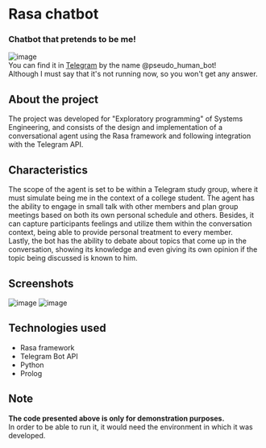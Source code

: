 # Rasa chatbot
### Chatbot that pretends to be me!
![image](https://github.com/enzoavalos/personal-chatbot/assets/82390064/59fd249d-2a8e-46e3-94b6-29680a77dfc6)   
You can find it in [Telegram](https://web.telegram.org/k/) by the name @pseudo_human_bot!   
Although I must say that it's not running now, so you won't get any answer.

## About the project
The project was developed for "Exploratory programming" of Systems Engineering, and consists of the design and implementation of a conversational agent using the Rasa framework and following integration with the Telegram API.

## Characteristics
The scope of the agent is set to be within a Telegram study group, where it must simulate being me in the context of a college student. The agent has the ability to engage in small talk with other members and plan group meetings based on both its own personal schedule and others. Besides, it can capture participants feelings and utilize them within the conversation context, being able to provide personal treatment to every member.   
Lastly, the bot has the ability to debate about topics that come up in the conversation, showing its knowledge and even giving its own opinion if the topic being discussed is known to him.

## Screenshots
![image](https://github.com/enzoavalos/personal-chatbot/assets/82390064/7866ccc7-7d70-4552-8017-9a5ffe119511)
![image](https://github.com/enzoavalos/personal-chatbot/assets/82390064/134d9b12-d044-4742-8728-2fb80391e0c1)


## Technologies used
- Rasa framework
- Telegram Bot API
- Python
- Prolog

## Note
**The code presented above is only for demonstration purposes.**   
In order to be able to run it, it would need the environment in which it was developed.
